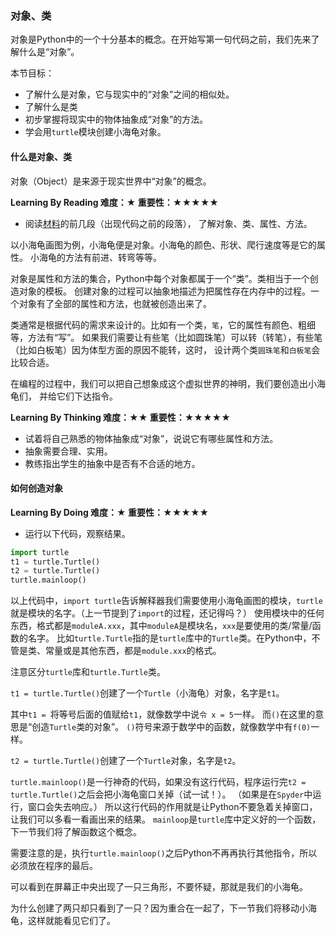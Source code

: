 ### 对象、类

对象是Python中的一个十分基本的概念。在开始写第一句代码之前，我们先来了解什么是“对象”。

本节目标：
- 了解什么是对象，它与现实中的“对象”之间的相似处。
- 了解什么是类
- 初步掌握将现实中的物体抽象成“对象”的方法。
- 学会用`turtle`模块创建小海龟对象。

#### 什么是对象、类

对象（Object）是来源于现实世界中“对象”的概念。

**Learning By Reading 难度：★ 重要性：★★★★★**

- 阅读[材料](http://blog.csdn.net/linyixiao88/article/details/50833502)的前几段（出现代码之前的段落），
了解对象、类、属性、方法。

以小海龟画图为例，小海龟便是对象。小海龟的颜色、形状、爬行速度等是它的属性。
小海龟的方法有前进、转弯等等。

对象是属性和方法的集合，Python中每个对象都属于一个“类”。类相当于一个创造对象的模板。
创建对象的过程可以抽象地描述为把属性存在内存中的过程。一个对象有了全部的属性和方法，也就被创造出来了。

类通常是根据代码的需求来设计的。比如有一个类，`笔`，它的属性有颜色、粗细等，方法有“写”。
如果我们需要让有些笔（比如圆珠笔）可以转（转笔），有些笔（比如白板笔）因为体型方面的原因不能转，这时，
设计两个类`圆珠笔`和`白板笔`会比较合适。

在编程的过程中，我们可以把自己想象成这个虚拟世界的神明，我们要创造出小海龟们，
并给它们下达指令。

**Learning By Thinking 难度：★★ 重要性：★★★★★**

- 试着将自己熟悉的物体抽象成“对象”，说说它有哪些属性和方法。
- 抽象需要合理、实用。
- 教练指出学生的抽象中是否有不合适的地方。

#### 如何创造对象

**Learning By Doing 难度：★ 重要性：★★★★★**

- 运行以下代码，观察结果。
```python
import turtle
t1 = turtle.Turtle()
t2 = turtle.Turtle()
turtle.mainloop()
```

以上代码中，`import turtle`告诉解释器我们需要使用小海龟画图的模块，`turtle`就是模块的名字。（上一节提到了`import`的过程，还记得吗？）
使用模块中的任何东西，格式都是`moduleA.xxx`，其中`moduleA`是模块名，`xxx`是要使用的类/常量/函数的名字。
比如`turtle.Turtle`指的是`turtle`库中的`Turtle`类。在Python中，不管是类、常量或是其他东西，都是`module.xxx`的格式。

注意区分`turtle`库和`turtle.Turtle`类。

`t1 = turtle.Turtle()`创建了一个`Turtle`（小海龟）对象，名字是`t1`。

其中`t1 = `将等号后面的值赋给`t1`，就像数学中说`令 x = 5`一样。
而`()`在这里的意思是“创造`Turtle`类的对象”。
`()`符号来源于数学中的函数，就像数学中有`f(0)`一样。

`t2 = turtle.Turtle()`创建了一个`Turtle`对象，名字是`t2`。

`turtle.mainloop()`是一行神奇的代码，如果没有这行代码，程序运行完`t2 = turtle.Turtle()`之后会把小海龟窗口关掉（试一试！）。
（如果是在`Spyder`中运行，窗口会失去响应。）
所以这行代码的作用就是让Python不要急着关掉窗口，让我们可以多看一看画出来的结果。
`mainloop`是`turtle`库中定义好的一个函数，下一节我们将了解函数这个概念。

需要注意的是，执行`turtle.mainloop()`之后Python不再再执行其他指令，所以必须放在程序的最后。

可以看到在屏幕正中央出现了一只三角形，不要怀疑，那就是我们的小海龟。

为什么创建了两只却只看到了一只？因为重合在一起了，下一节我们将移动小海龟，这样就能看见它们了。